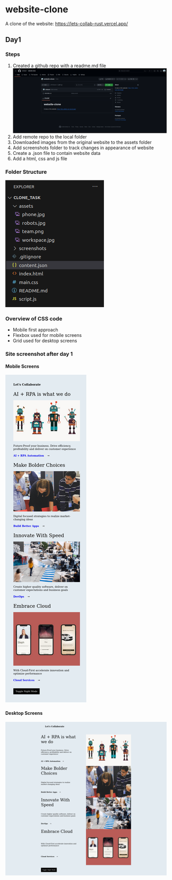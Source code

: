 # website-clone
A clone of the website: https://lets-collab-rust.vercel.app/

## Day1
### Steps
1. Created a github repo with a readme.md file
![github repo](./screenshots/gitinit.png)
2. Add remote repo to the local folder
3. Downloaded images from the original website to the assets folder
4. Add screenshots folder to track changes in appearance of website
5. Create a .json file to contain website data
6. Add a html, css and js file

### Folder Structure
![folder structure](./screenshots/folderstruct.png)

### Overview of CSS code
- Mobile first approach
- Flexbox used for mobile screens
- Grid used for desktop screens

### Site screenshot after day 1
#### Mobile Screens
![Mobile Version](./screenshots/day1mobile.png)
#### Desktop Screens
![Desktop Version](./screenshots/day1desktop.png)